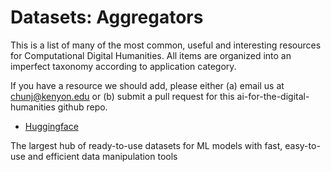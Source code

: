 # Datasets: Aggregators

This is a list of many of the most common, useful and interesting resources for Computational Digital Humanities. All items are organized into an imperfect taxonomy according to application category.

If you have a resource we should add, please either (a) email us at chunj@kenyon.edu or (b) submit a pull request for this ai-for-the-digital-humanities github repo.


* [Huggingface](https://github.com/huggingface/datasets)

The largest hub of ready-to-use datasets for ML models with fast, easy-to-use and efficient data manipulation tools